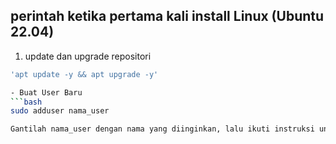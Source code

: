 ## perintah ketika pertama kali install Linux (Ubuntu 22.04) 
1. update dan upgrade repositori
```bash
'apt update -y && apt upgrade -y'

- Buat User Baru
```bash
sudo adduser nama_user

Gantilah nama_user dengan nama yang diinginkan, lalu ikuti instruksi untuk mengatur password dan informasi lainnya.


